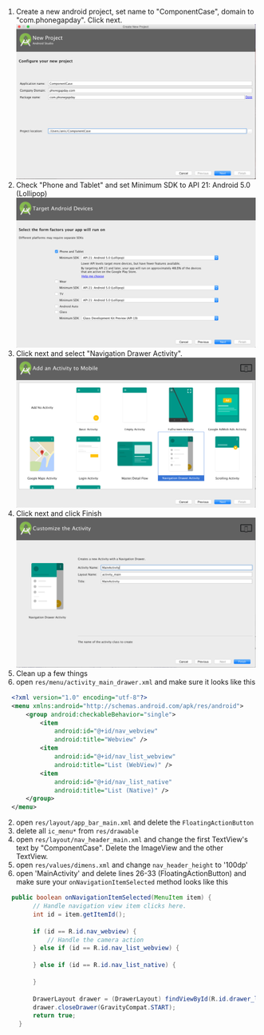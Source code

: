 1. Create a new android project, set name to "ComponentCase", domain to "com.phonegapday". Click next.
![step1](./img/step1.png)
2. Check "Phone and Tablet" and set Minimum SDK to API 21: Android 5.0 (Lollipop)
![step2](./img/step2.png)
3. Click next and select "Navigation Drawer Activity".
![step3](./img/step3.png)
4. Click next and click Finish
![step4](./img/step4.png)
5. Clean up a few things
  1. open `res/menu/activity_main_drawer.xml` and make sure it looks like this
  ```XML
    <?xml version="1.0" encoding="utf-8"?>
    <menu xmlns:android="http://schemas.android.com/apk/res/android">
        <group android:checkableBehavior="single">
            <item
                android:id="@+id/nav_webview"
                android:title="Webview" />
            <item
                android:id="@+id/nav_list_webview"
                android:title="List (WebView)" />
            <item
                android:id="@+id/nav_list_native"
                android:title="List (Native)" />
        </group>
    </menu>
  ```
  2. open `res/layout/app_bar_main.xml` and delete the `FloatingActionButton`
  3. delete all `ic_menu*` from `res/drawable`
  3. open `res/layout/nav_header_main.xml` and change the first TextView's text by "ComponentCase". Delete the ImageView and the other TextView.
  4. open `res/values/dimens.xml` and change `nav_header_height` to '100dp'
  5. open 'MainActivity' and delete lines 26-33 (FloatingActionButton) and make sure your `onNavigationItemSelected` method looks like this
  ```Java
    public boolean onNavigationItemSelected(MenuItem item) {
          // Handle navigation view item clicks here.
          int id = item.getItemId();

          if (id == R.id.nav_webview) {
              // Handle the camera action
          } else if (id == R.id.nav_list_webview) {

          } else if (id == R.id.nav_list_native) {

          }

          DrawerLayout drawer = (DrawerLayout) findViewById(R.id.drawer_layout);
          drawer.closeDrawer(GravityCompat.START);
          return true;
      }
  ```

